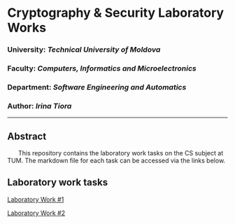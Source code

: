 # Cryptography & Security Laboratory Works

### University: _Technical University of Moldova_
### Faculty: _Computers, Informatics and Microelectronics_
### Department: _Software Engineering and Automatics_
### Author: _Irina Tiora_

----

## Abstract
&ensp;&ensp;&ensp; This repository contains the laboratory work tasks on the CS subject at TUM. The markdown file for each task can be accessed via the links below.


## Laboratory work tasks

[Laboratory Work #1](https://github.com/EliriaT/CS-Labs/tree/main/classicCipher)

[Laboratory Work #2](https://github.com/EliriaT/CS-Labs/tree/main/streamBlockCipher)
